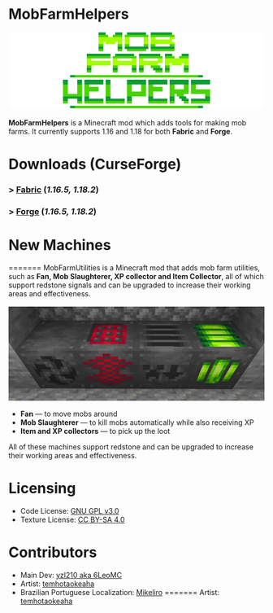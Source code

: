 
# MobFarmHelpers
![Centered logo](/images/logo_centered.png)
<br>
<br>
**MobFarmHelpers** is a Minecraft mod which adds tools for making mob farms. It currently supports 1.16 and 1.18 for both **Fabric** and **Forge**.
# Downloads (CurseForge)
### > [Fabric](https://www.curseforge.com/minecraft/mc-mods/mob-farm-helpers-fabric/files) (*1.16.5, 1.18.2*)
### >  [Forge](https://www.curseforge.com/minecraft/mc-mods/mob-farm-helpers-forge/files) (*1.16.5, 1.18.2*)

# New Machines
=======
MobFarmUtilities is a Minecraft mod that adds mob farm utilities, such as **Fan, Mob Slaughterer, XP collector and Item Collector**, all of which support redstone signals and can be upgraded to increase their working areas and effectiveness. <br> <br>
![Machines](/images/machines.png)
- **Fan** — to move mobs around
- **Mob Slaughterer** — to kill mobs automatically while also receiving XP
- **Item and XP collectors** — to pick up the loot

All of these machines support redstone and can be upgraded to increase their working areas and effectiveness.


# Licensing
- Code License: [GNU GPL v3.0](https://www.gnu.org/licenses/gpl-3.0.en.html)
- Texture License: [CC BY-SA 4.0](https://creativecommons.org/licenses/by-sa/4.0/)

# Contributors
- Main Dev: [yzl210 aka 6LeoMC](https://github.com/yzl210)
- Artist: [temhotaokeaha](https://github.com/temhotaokeaha)
- Brazilian Portuguese Localization: [Mikeliro](https://github.com/Mikeliro)
=======
Artist: [temhotaokeaha](https://github.com/temhotaokeaha)
